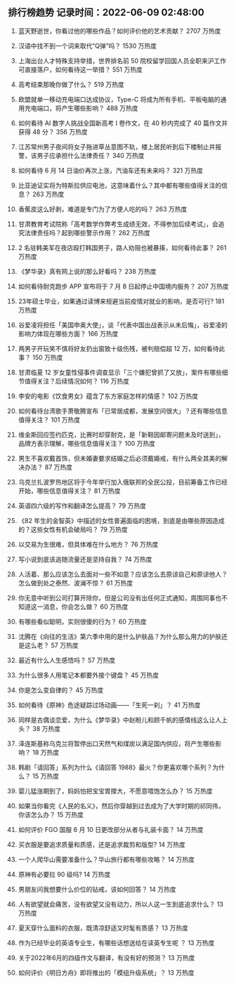 
## 排行榜趋势 记录时间：2022-06-09 02:48:00
  
  1. 蓝天野逝世，你看过他的哪些作品？如何评价他的艺术贡献？ 2707 万热度
    
  2. 汉语中找不到一个词来取代“Q弹”吗？ 1530 万热度
    
  3. 上海出台人才特殊支持举措，世界排名前 50 院校留学回国人员全职来沪工作可直接落户，如何看待这一举措？ 551 万热度
    
  4. 高考结束那晚你做了什么？ 519 万热度
    
  5. 欧盟就单一移动充电端口达成协议，Type-C 将成为所有手机、平板电脑的通用充电端口，将产生哪些影响？ 488 万热度
    
  6. 如何看待 AI 数字人挑战全国新高考 Ⅰ 卷作文，在 40 秒内完成了 40 篇作文并获得 48 分？ 356 万热度
    
  7. 江苏常州男子夜间将女子拖进草丛意图不轨，楼上居民听到后下楼制止并报警，该男子应承担什么法律责任？ 340 万热度
    
  8. 如何看待 6 月 14 日油价再次上涨，汽油车还有未来吗？ 321 万热度
    
  9. 比亚迪证实将为特斯拉供应电池，这意味着什么？其中都有哪些值得关注的信息？ 263 万热度
    
  10. 香蕉皮这么好剥，难道是专门为了方便人吃的吗？ 263 万热度
    
  11. 甘肃教育考试院称「高考数学作弊考生成绩无效，不得参加后续考试」，会追究法律责任吗？起到哪些警示作用？ 262 万热度
    
  12. 2 名驻韩美军在夜店殴打韩国男子，路人劝阻也被暴揍，如何看待此事？ 261 万热度
    
  13. 《梦华录》真有网上说的那么好看吗？ 238 万热度
    
  14. 如何看待耐克跑步 APP 宣布将于 7 月 8 日起停止中国境内服务？ 207 万热度
    
  15. 23年硕士毕业，如果通过读博来规避当前疫情对就业的影响，是否可行? 181 万热度
    
  16. 谷爱凌将担任「美国申奥大使」，谈「代表中国出战表示从未后悔」，谷爱凌的影响力体现在哪些方面？ 166 万热度
    
  17. 两男子开玩笑不慎将好友扔出窗致十级伤残，被判赔偿超 12 万，如何看待此事？ 150 万热度
    
  18. 甘肃临夏 12 岁女童性侵事件调查显示「三个嫌犯曾抓了又放」，案件有哪些细节值得关注？后续情况如何？ 116 万热度
    
  19. 李安的电影《饮食男女》蕴含了东方家庭怎样的情感？ 102 万热度
    
  20. 如何看待台湾歌手萧敬腾宣布「已常居成都，发展空间很大」？还有哪些信息值得关注？ 101 万热度
    
  21. 维金斯回应签约匹克，比赛时却穿耐克，是「新鞋因邮寄问题未及时送到」，品牌方表示理解，哪些信息值得关注？ 100 万热度
    
  22. 男生不喜欢戴首饰，但未婚妻要求结婚之后必须戴婚戒，有什么两全其美的解决办法？ 87 万热度
    
  23. 乌克兰扎波罗热地区将于今年举行加入俄联邦的全民公投，目前筹备工作已经开始，哪些信息值得关注？ 81 万热度
    
  24. 英语四六级的写作和翻译怎么提高？ 79 万热度
    
  25. 《82 年生的金智英》中描述的女性普遍面临的困境，到底是由哪些原因造成的？这些女性有机会破局吗？ 79 万热度
    
  26. 以交易为生很难，但具体难在什么地方？ 76 万热度
    
  27. 写小说到底该追随流量还是坚持自我？ 74 万热度
    
  28. 人活着、那么应该怎么去面对一些不如意？应该怎么去原谅自己和原谅他人？怎么做到处之泰然、波澜不惊？ 61 万热度
    
  29. 你无意中听到公司打算开除你，但是公司没有出任何正式通知，周围同事也不知道这一消息，你会怎么做？ 60 万热度
    
  30. 有哪些看似聪明，实则很傻的行为？ 60 万热度
    
  31. 沈腾在《向往的生活》第六季中用的是什么护肤品？为什么那么用力的护肤还是这么老？ 57 万热度
    
  32. 最近有什么人生感悟吗？ 57 万热度
    
  33. 为什么很多人用笔记本都要外接个键盘？ 45 万热度
    
  34. 你是怎么变自律的？ 45 万热度
    
  35. 如何看待《原神》危途疑踪过场动画——「生死一刹」？ 41 万热度
    
  36. 同样是古偶谈恋爱，为什么《梦华录》中赵盼儿和顾千帆的感情线这么让人上头？ 38 万热度
    
  37. 泽连斯基称乌克兰将暂停出口天然气和煤炭以满足国内供应，将产生哪些影响？ 18 万热度
    
  38. 韩剧「请回答」系列为什么《请回答 1988》最火？你更喜欢哪个系列？为什么？ 15 万热度
    
  39. 婴儿猛涨期到了，妈妈怕把宝宝胃撑大，不愿意喂饱怎么办？ 15 万热度
    
  40. 如果当你看完《人民的名义》，然后你穿越到过去成为了大学时期的祁同伟，你该怎么办？ 15 万热度
    
  41. 如何评价 FGO 国服 6 月 10 日更改部分从者与礼装卡面？ 14 万热度
    
  42. 买衣服是要追求质量和质感，还是追求裁剪和版型? 14 万热度
    
  43. 一个人爬华山需要准备什么？华山旅行都有哪些攻略？ 14 万热度
    
  44. 原神有必要拉 90 级吗? 14 万热度
    
  45. 男朋友问我想要什么价位的钻戒，该如何回答？ 14 万热度
    
  46. 人有欲望就会痛苦，没有欲望又没有动力，所以人这一生到底追求什么？ 13 万热度
    
  47. 夏天穿什么面料的衣服，既清凉舒适又时髦有质感？ 13 万热度
    
  48. 作为已经毕业的英语专业生，有哪些话想送给在读英专生呢 ？ 13 万热度
    
  49. 关于2022年6月的四级作文与翻译，有没有好的预测？ 13 万热度
    
  50. 如何评价《明日方舟》即将推出的「模组升级系统」？ 13 万热度
    